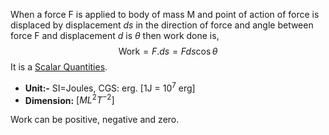 When a force F is applied to body of mass M and point of action of force is displaced by displacement $ds$ in the direction of force and angle between force F and displacement $d$ is $\theta$ then work done is,
$$
\text{Work} = F.ds = Fds\cos \theta
$$
It is a [Scalar Quantities](../../Maths/Vectors/Scalar%20Quantities.md).
- **Unit:-** SI=Joules, CGS: erg.  [1J = $10^7$ erg]
- **Dimension:** $[ML^2T^{-2}]$

Work can be positive, negative and zero.



